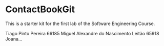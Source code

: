 # ContactBookGit
This is a starter kit for the first lab of the Software Engineering Course.

Tiago Pinto Pereira 66185 
Miguel Alexandre do Nascimento Leitão 65918
Joana...
